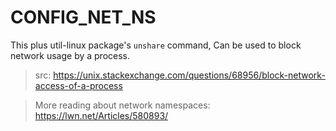 # CONFIG_NET_NS

This plus util-linux package's `unshare` command, Can be used to block network usage by a process.

> src: https://unix.stackexchange.com/questions/68956/block-network-access-of-a-process

> More reading about network namespaces: https://lwn.net/Articles/580893/
